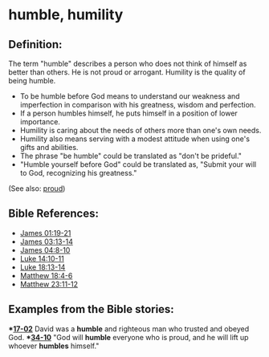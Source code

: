 # humble, humility #

## Definition: ##

The term "humble" describes a person who does not think of himself as better than others. He is not proud or arrogant. Humility is the quality of being humble.

* To be humble before God means to understand our weakness and imperfection in comparison with his greatness, wisdom and perfection.
* If a person humbles himself, he puts himself in a position of lower importance.
* Humility is caring about the needs of others more than one's own needs.
* Humility also means serving with a modest attitude when using one's gifts and abilities.
* The phrase "be humble" could be translated as "don't be prideful."
* "Humble yourself before God" could be translated as, "Submit your will to God, recognizing his greatness."

(See also: [proud](../other/proud.md))

## Bible References: ##

* [James 01:19-21](https://door43.org/en/bible/notes/jas/01/19)
* [James 03:13-14](https://door43.org/en/bible/notes/jas/03/13)
* [James 04:8-10](https://door43.org/en/bible/notes/jas/04/08)
* [Luke 14:10-11](https://door43.org/en/bible/notes/luk/14/10)
* [Luke 18:13-14](https://door43.org/en/bible/notes/luk/18/13)
* [Matthew 18:4-6](https://door43.org/en/bible/notes/mat/18/04)
* [Matthew 23:11-12](https://door43.org/en/bible/notes/mat/23/11)

## Examples from the Bible stories: ##

  __*[17-02](https://door43.org/en/obs/notes/frames/17-02)__ David was a __humble__ and righteous man who trusted and obeyed God.
  __*[34-10](https://door43.org/en/obs/notes/frames/34-10)__ "God will __humble__ everyone who is proud, and he will lift up whoever __humbles__ himself."



